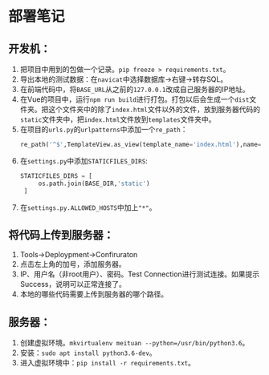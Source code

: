 # 部署笔记

## 开发机：
1. 把项目中用到的包做一个记录。`pip freeze > requirements.txt`。
2. 导出本地的测试数据：在`navicat`中选择数据库->右键->转存SQL。
3. 在前端代码中，将`BASE_URL`从之前的`127.0.0.1`改成自己服务器的IP地址。
4. 在Vue的项目中，运行`npm run build`进行打包。打包以后会生成一个`dist`文件夹。把这个文件夹中的除了`index.html`文件以外的文件，放到服务器代码的`static`文件夹中，把`index.html`文件放到`templates`文件夹中。
5. 在项目的`urls.py`的`urlpatterns`中添加一个`re_path`：
    ```python
   re_path('^$',TemplateView.as_view(template_name='index.html'),name="index"),
    ```
5. 在`settings.py`中添加`STATICFILES_DIRS`:
   ```python
   STATICFILES_DIRS = [
        os.path.join(BASE_DIR,'static')
    ]
   ```
6. 在`settings.py.ALLOWED_HOSTS`中加上`"*"`。

## 将代码上传到服务器：
1. Tools->Deploypment->Confiruraton
2. 点击左上角的加号，添加服务器。
3. IP、用户名（非root用户）、密码。Test Connection进行测试连接。如果提示Success，说明可以正常连接了。
4. 本地的哪些代码需要上传到服务器的哪个路径。

## 服务器：
1. 创建虚拟环境。`mkvirtualenv meituan --python=/usr/bin/python3.6`。
2. 安装：`sudo apt install python3.6-dev`。
3. 进入虚拟环境中：`pip install -r requirements.txt`。
